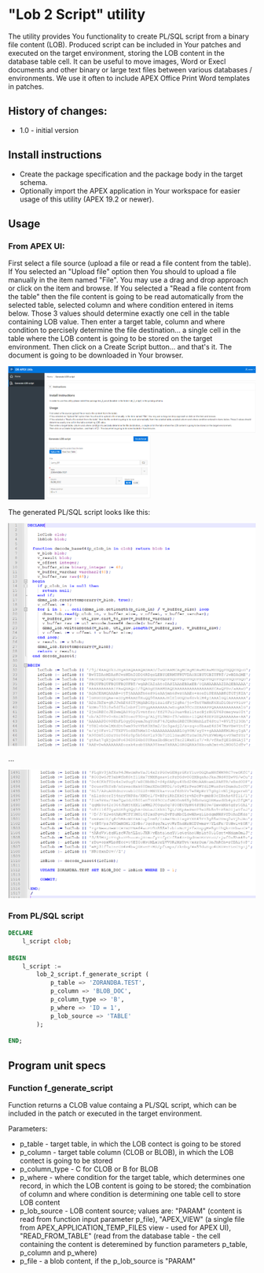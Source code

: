 # "Lob 2 Script" utility

The utility provides You functionality to create PL/SQL script from a binary file content (LOB).
Produced script can be included in Your patches and executed on the target environment, storing the LOB content in the database table cell.
It can be useful to move images, Word or Execl documents and other binary or large text files between various databases / environments.
We use it often to include APEX Office Print Word templates in patches. 

## History of changes:
- 1.0 - initial version

## Install instructions
- Create the package specification and the package body in the target schema.
- Optionally import the APEX application in Your workspace for easier usage of this utility (APEX 19.2 or newer).

## Usage

### From APEX UI:
First select a file source (upload a file or read a file content from the table).
If You selected an "Upload file" option then You should to upload a file manually in the item named "File". You may use a drag and drop approach or click on the item and browse.
If You selected a "Read a file content from the table" then the file content is going to be read automatically from the selected table, selected column and where condition entered in items below. Those 3 values should determine exactly one cell in the table containing LOB value.
Then enter a target table, column and where condition to percisely determine the file destination... a single cell in the table where the LOB content is going to be stored on the target environment.
Then click on a Create Script button... and that's it. The document is going to be downloaded in Your browser.

<img src="screens/screen.png" alt="screen"/>

The generated PL/SQL script looks like this:

<img src="screens/script01.png" alt="script header" width="700"/>

...

<img src="screens/script02.png" alt="script header" width="700"/>


### From PL/SQL script
```SQL
DECLARE
    l_script clob;

BEGIN
    l_script := 
        lob_2_script.f_generate_script (
            p_table => 'ZORANDBA.TEST',
            p_column => 'BLOB_DOC',
            p_column_type => 'B',
            p_where => 'ID = 1',
            p_lob_source => 'TABLE'
        );

END;
```

## Program unit specs

### Function f_generate_script

Function returns a CLOB value containg a PL/SQL script, which can be included in the patch or executed in the target environment.

Parameters:
- p_table - target table, in which the LOB contect is going to be stored  
- p_column - target table column (CLOB or BLOB), in which the LOB contect is going to be stored
- p_column_type - C for CLOB or B for BLOB
- p_where - where condition for the target table, which determines one record, in which the LOB content is going to be stored; the combination of column and where condition is determining one table cell to store LOB content 
- p_lob_source - LOB content source; values are: "PARAM" (content is read from function input parameter p_file), "APEX_VIEW" (a single file from APEX_APPLICATION_TEMP_FILES view - used for APEX UI), "READ_FROM_TABLE" (read from the database table - the cell containing the content is deteremined by function parameters p_table, p_column and p_where)
- p_file - a blob content, if the p_lob_source is "PARAM"

